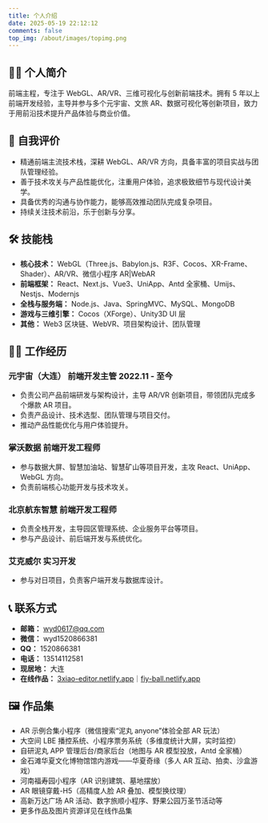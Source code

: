 ```yaml
---
title: 个人介绍
date: 2025-05-19 22:12:12
comments: false
top_img: /about/images/topimg.png
---
```


## 🙋‍♂️ 个人简介

前端主程，专注于 WebGL、AR/VR、三维可视化与创新前端技术。拥有 5 年以上前端开发经验，主导并参与多个元宇宙、文旅 AR、数据可视化等创新项目，致力于用前沿技术提升产品体验与商业价值。

## 🌟 自我评价

- 精通前端主流技术栈，深耕 WebGL、AR/VR 方向，具备丰富的项目实战与团队管理经验。
- 善于技术攻关与产品性能优化，注重用户体验，追求极致细节与现代设计美学。
- 具备优秀的沟通与协作能力，能够高效推动团队完成复杂项目。
- 持续关注技术前沿，乐于创新与分享。

## 🛠️ 技能栈

- **核心技术：** WebGL（Three.js、Babylon.js、R3F、Cocos、XR-Frame、Shader）、AR/VR、微信小程序 AR|WebAR
- **前端框架：** React、Next.js、Vue3、UniApp、Antd 全家桶、Umijs、Nestjs、Modernjs
- **全栈与服务端：** Node.js、Java、SpringMVC、MySQL、MongoDB
- **游戏与三维引擎：** Cocos（XForge）、Unity3D UI 层
- **其他：** Web3 区块链、WebVR、项目架构设计、团队管理

## 👨‍💻 工作经历

### 元宇宙（大连） 前端开发主管 2022.11 - 至今

- 负责公司产品前端研发与架构设计，主导 AR/VR 创新项目，带领团队完成多个爆款 AR 项目。
- 负责产品设计、技术选型、团队管理与项目交付。
- 推动产品性能优化与用户体验提升。

### 掌沃数据 前端开发工程师

- 参与数据大屏、智慧加油站、智慧矿山等项目开发，主攻 React、UniApp、WebGL 方向。
- 负责前端核心功能开发与技术攻关。

### 北京航东智慧 前端开发工程师

- 负责全栈开发，主导园区管理系统、企业服务平台等项目。
- 参与产品设计、前后端开发与系统优化。

### 艾克威尔 实习开发

- 参与对日项目，负责客户端开发与数据库设计。

## 📞 联系方式

- **邮箱：** [wyd0617@qq.com](mailto:wyd0617@qq.com)
- **微信：** wyd1520866381
- **QQ：** 1520866381
- **电话：** 13514112581
- **现居地：** 大连
- **在线作品：** [3xiao-editor.netlify.app](https://3xiao-editor.netlify.app)｜[fiy-ball.netlify.app](https://fiy-ball.netlify.app)

## 🖼️ 作品集

- AR 示例合集小程序（微信搜索“泥丸 anyone”体验全部 AR 玩法）
- 大空间 LBE 播控系统、小程序票务系统（多维度统计大屏，实时监控）
- 自研泥丸 APP 管理后台/商家后台（地图与 AR 模型投放，Antd 全家桶）
- 金石滩华夏文化博物馆馆内游戏——华夏奇缘（多人 AR 互动、拍卖、沙盒游戏）
- 河南福寿园小程序（AR 识别建筑、墓地摆放）
- AR 眼镜穿戴-H5（高精度人脸 AR 叠加、模型换纹理）
- 高新万达广场 AR 活动、数字旅顺小程序、野果公园万圣节活动等
- 更多作品及图片资源详见在线作品集
